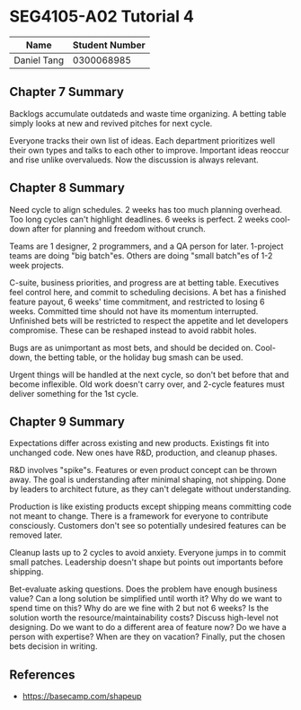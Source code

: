 # SEG4105-A02 Tutorial 4

|Name|Student Number|
|---|---|
|Daniel Tang|0300068985|

## Chapter 7 Summary

Backlogs accumulate outdateds and waste time organizing.
A betting table simply looks at new and revived pitches for next cycle.

Everyone tracks their own list of ideas.
Each department prioritizes well their own types and talks to each other to improve.
Important ideas reoccur and rise unlike overvalueds.
Now the discussion is always relevant.

## Chapter 8 Summary

Need cycle to align schedules.
2 weeks has too much planning overhead.
Too long cycles can't highlight deadlines.
6 weeks is perfect.
2 weeks cool-down after for planning and freedom without crunch.

Teams are 1 designer, 2 programmers, and a QA person for later.
1-project teams are doing "big batch"es.
Others are doing "small batch"es of 1-2 week projects.

C-suite, business priorities, and progress are at betting table.
Executives feel control here, and commit to scheduling decisions.
A bet has a finished feature payout, 6 weeks' time commitment, and restricted to losing 6 weeks.
Committed time should not have its momentum interrupted.
Unfinished bets will be restricted to respect the appetite and let developers compromise.
These can be reshaped instead to avoid rabbit holes.

Bugs are as unimportant as most bets, and should be decided on.
Cool-down, the betting table, or the holiday bug smash can be used.

Urgent things will be handled at the next cycle, so don't bet before that and become inflexible.
Old work doesn't carry over, and 2-cycle features must deliver something for the 1st cycle.

## Chapter 9 Summary

Expectations differ across existing and new products.
Existings fit into unchanged code.
New ones have R&D, production, and cleanup phases.

R&D involves "spike"s.
Features or even product concept can be thrown away.
The goal is understanding after minimal shaping, not shipping.
Done by leaders to architect future, as they can't delegate without understanding.

Production is like existing products except shipping means committing code not meant to change.
There is a framework for everyone to contribute consciously.
Customers don't see so potentially undesired features can be removed later.

Cleanup lasts up to 2 cycles to avoid anxiety.
Everyone jumps in to commit small patches.
Leadership doesn't shape but points out importants before shipping.

Bet-evaluate asking questions.
Does the problem have enough business value?
Can a long solution be simplified until worth it?
Why do we want to spend time on this?
Why do are we fine with 2 but not 6 weeks?
Is the solution worth the resource/maintainability costs?
Discuss high-level not designing.
Do we want to do a different area of feature now?
Do we have a person with expertise?
When are they on vacation?
Finally, put the chosen bets decision in writing.

## References

- https://basecamp.com/shapeup

